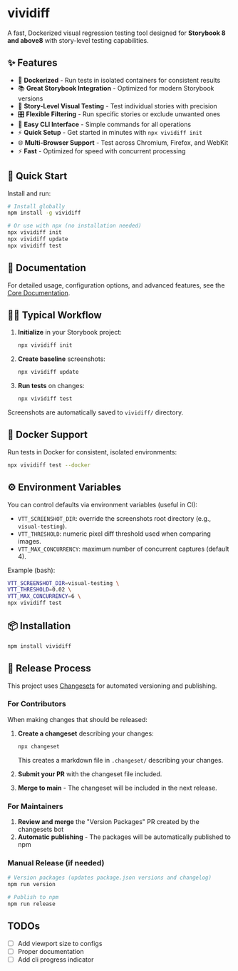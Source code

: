 # vividiff

A fast, Dockerized visual regression testing tool designed for **Storybook 8 and above8** with story-level testing capabilities.

## ✨ Features

- 🐳 **Dockerized** - Run tests in isolated containers for consistent results
- 📚 **Great Storybook Integration** - Optimized for modern Storybook versions
- 🎯 **Story-Level Visual Testing** - Test individual stories with precision
- 🎛️ **Flexible Filtering** - Run specific stories or exclude unwanted ones
- 🚀 **Easy CLI Interface** - Simple commands for all operations
- ⚡ **Quick Setup** - Get started in minutes with `npx vividiff init`
- 🌐 **Multi-Browser Support** - Test across Chromium, Firefox, and WebKit
- ⚡ **Fast** - Optimized for speed with concurrent processing

## 🚀 Quick Start

Install and run:

```bash
# Install globally
npm install -g vividiff

# Or use with npx (no installation needed)
npx vividiff init
npx vividiff update
npx vividiff test
```

## 📖 Documentation

For detailed usage, configuration options, and advanced features, see the [Core Documentation](./packages/core/README.md).

## 🏃‍♂️ Typical Workflow

1. **Initialize** in your Storybook project:
   ```bash
   npx vividiff init
   ```

2. **Create baseline** screenshots:
   ```bash
   npx vividiff update
   ```

3. **Run tests** on changes:
   ```bash
   npx vividiff test
   ```

Screenshots are automatically saved to `vividiff/` directory.

## 🐳 Docker Support

Run tests in Docker for consistent, isolated environments:

```bash
npx vividiff test --docker
```

## ⚙️ Environment Variables

You can control defaults via environment variables (useful in CI):

- `VTT_SCREENSHOT_DIR`: override the screenshots root directory (e.g., `visual-testing`).
- `VTT_THRESHOLD`: numeric pixel diff threshold used when comparing images.
- `VTT_MAX_CONCURRENCY`: maximum number of concurrent captures (default 4).

Example (bash):

```bash
VTT_SCREENSHOT_DIR=visual-testing \
VTT_THRESHOLD=0.02 \
VTT_MAX_CONCURRENCY=6 \
npx vividiff test
```

## 📦 Installation

```bash
npm install vividiff
```

## 🚀 Release Process

This project uses [Changesets](https://github.com/changesets/changesets) for automated versioning and publishing.

### For Contributors

When making changes that should be released:

1. **Create a changeset** describing your changes:
   ```bash
   npx changeset
   ```
   This creates a markdown file in `.changeset/` describing your changes.

2. **Submit your PR** with the changeset file included.

3. **Merge to main** - The changeset will be included in the next release.

### For Maintainers

1. **Review and merge** the "Version Packages" PR created by the changesets bot
2. **Automatic publishing** - The packages will be automatically published to npm

### Manual Release (if needed)

```bash
# Version packages (updates package.json versions and changelog)
npm run version

# Publish to npm
npm run release
```

## TODOs
- [ ] Add viewport size to configs
- [ ] Proper documentation
- [ ] Add cli progress indicator
